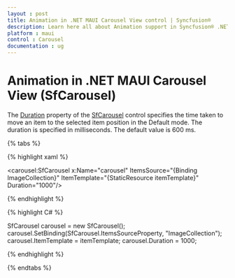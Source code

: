 ```yaml
---
layout : post
title: Animation in .NET MAUI Carousel View control | Syncfusion®
description: Learn here all about Animation support in Syncfusion® .NET MAUI Carousel View (SfCarousel) control and more.
platform : maui
control : Carousel
documentation : ug
---
```


# Animation in .NET MAUI Carousel View (SfCarousel)

The [Duration](https://help.syncfusion.com/cr/maui/Syncfusion.Maui.Carousel.SfCarousel.html#Syncfusion_Maui_Carousel_SfCarousel_Duration) property of the [SfCarousel](https://help.syncfusion.com/cr/maui/Syncfusion.Maui.Carousel.SfCarousel.html) control specifies the time taken to move an item to the selected item position in the Default mode. The duration is specified in milliseconds. The default value is 600 ms.

{% tabs %}

{% highlight xaml %}

<carousel:SfCarousel x:Name="carousel"
                     ItemsSource="{Binding ImageCollection}"
                     ItemTemplate="{StaticResource itemTemplate}" 
                     Duration="1000"/>

{% endhighlight %}

{% highlight C# %}

SfCarousel carousel = new SfCarousel();
carousel.SetBinding(SfCarousel.ItemsSourceProperty, "ImageCollection");
carousel.ItemTemplate = itemTemplate;
carousel.Duration = 1000;

{% endhighlight %}

{% endtabs %}

